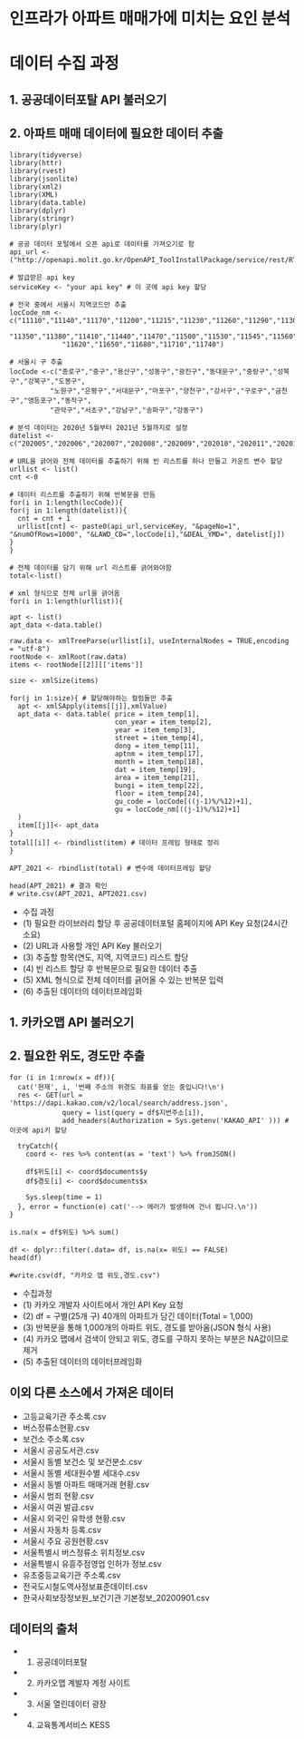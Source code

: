 # 인프라가 아파트 매매가에 미치는 요인 분석

  # 데이터 수집 과정
  ## 1. 공공데이터포탈 API 불러오기
  ## 2. 아파트 매매 데이터에 필요한 데이터 추출
  ```{r setup, include=FALSE}
library(tidyverse)
library(httr)
library(rvest)
library(jsonlite)
library(xml2)
library(XML)
library(data.table)
library(dplyr)
library(stringr)
library(plyr)

# 공공 데이터 포털에서 오픈 api로 데이터를 가져오기로 함
api_url <- ("http://openapi.molit.go.kr/OpenAPI_ToolInstallPackage/service/rest/RTMSOBJSvc/getRTMSDataSvcAptTradeDev")

# 발급받은 api key
serviceKey <- "your api key" # 이 곳에 api key 할당

# 전국 중에서 서울시 지역코드만 추출
locCode_nm <-c("11110","11140","11170","11200","11215","11230","11260","11290","11305","11320",
               "11350","11380","11410","11440","11470","11500","11530","11545","11560","11590",
               "11620","11650","11680","11710","11740")

# 서울시 구 추출
locCode <-c("종로구","중구","용산구","성동구","광진구","동대문구","중랑구","성북구","강북구","도봉구",
            "노원구","은평구","서대문구","마포구","양천구","강서구","구로구","금천구","영등포구","동작구",
            "관악구","서초구","강남구","송파구","강동구")

# 분석 데이터는 2020년 5월부터 2021년 5월까지로 설정
datelist <-c("202005","202006","202007","202008","202009","202010","202011","202012","202101","202102","202103","202104","202105")

# URL을 긁어와 전체 데이터를 추출하기 위해 빈 리스트를 하나 만들고 카운트 변수 할당
urllist <- list()
cnt <-0

# 데이터 리스트를 추출하기 위해 반복문을 만듬
for(i in 1:length(locCode)){
  for(j in 1:length(datelist)){
    cnt = cnt + 1
    urllist[cnt] <- paste0(api_url,serviceKey, "&pageNo=1", "&numOfRows=1000", "&LAWD_CD=",locCode[i],"&DEAL_YMD=", datelist[j]) 
  }
}

# 전체 데이터를 담기 위해 url 리스트를 긁어와야함
total<-list()

# xml 형식으로 전체 url을 긁어옴
for(i in 1:length(urllist)){
  
  apt <- list()
  apt_data <-data.table()
  
  raw.data <- xmlTreeParse(urllist[i], useInternalNodes = TRUE,encoding = "utf-8")
  rootNode <- xmlRoot(raw.data)
  items <- rootNode[[2]][['items']]
  
  size <- xmlSize(items)
  
  for(j in 1:size){ # 할당해야하는 컬럼들만 추출
    apt <- xmlSApply(items[[j]],xmlValue)
    apt_data <- data.table( price = item_temp[1],
                            con_year = item_temp[2],
                            year = item_temp[3],
                            street = item_temp[4],
                            dong = item_temp[11],
                            aptnm = item_temp[17],
                            month = item_temp[18],
                            dat = item_temp[19],
                            area = item_temp[21],
                            bungi = item_temp[22],
                            floor = item_temp[24],
                            gu_code = locCode[((j-1)%/%12)+1],
                            gu = locCode_nm[((j-1)%/%12)+1]
    )
    item[[j]]<- apt_data
  }
  total[[i]] <- rbindlist(item) # 데이터 프레임 형태로 정리
}

APT_2021 <- rbindlist(total) # 변수에 데이터프레임 할당

head(APT_2021) # 결과 확인
# write.csv(APT_2021, APT2021.csv)
```
* 수집 과정
* (1) 필요한 라이브러리 할당 후 공공데이터포털 홈페이지에 API Key 요청(24시간 소요)
* (2) URL과 사용할 개인 API Key 불러오기
* (3) 추출할 항목(연도, 지역, 지역코드) 리스트 할당
* (4) 빈 리스트 할당 후 반복문으로 필요한 데이터 추출
* (5) XML 형식으로 전체 데이터를 긁어올 수 있는 반복문 입력
* (6) 추출된 데이터의 데이터프레임화

## 1. 카카오맵 API 불러오기
## 2. 필요한 위도, 경도만 추출
```{r}
for (i in 1:nrow(x = df)){
  cat('현재', i, '번째 주소의 위경도 좌표를 얻는 중입니다!\n')
  res <- GET(url = 'https://dapi.kakao.com/v2/local/search/address.json',
             query = list(query = df$지번주소[i]),
             add_headers(Authorization = Sys.getenv('KAKAO_API' ))) # 이곳에 api키 할당
  
  tryCatch({
    coord <- res %>% content(as = 'text') %>% fromJSON()
    
    df$위도[i] <- coord$documents$y
    df$경도[i] <- coord$documents$x
    
    Sys.sleep(time = 1)
  }, error = function(e) cat('--> 에러가 발생하여 건너 뜁니다.\n'))
}

is.na(x = df$위도) %>% sum()

df <- dplyr::filter(.data= df, is.na(x= 위도) == FALSE)
head(df)

#write.csv(df, "카카오 맵 위도,경도.csv")
```
* 수집과정
* (1) 카카오 개발자 사이트에서 개인 API Key 요청
* (2) df = 구별(25개 구) 40개의 아파트가 담긴 데이터(Total = 1,000)
* (3) 반복문을 통해 1,000개의 아파트 위도, 경도를 받아옴(JSON 형식 사용)
* (4) 카카오 맵에서 검색이 안되고 위도, 경도를 구하지 못하는 부분은 NA값이므로 제거
* (5) 추출된 데이터의 데이터프레임화

## 이외 다른 소스에서 가져온 데이터
* 고등교육기관 주소록.csv
* 버스정류소현황.csv
* 보건소 주소록.csv
* 서울시 공공도서관.csv
* 서울시 동별 보건소 및 보건분소.csv
* 서울시 동별 세대원수별 세대수.csv
* 서울시 동별 아파트 매매거래 현황.csv
* 서울시 범죄 현황.csv
* 서울시 여권 발급.csv
* 서울시 외국인 유학생 현황.csv
* 서울시 자동차 등록.csv
* 서울시 주요 공원현황.csv
* 서울특별시 버스정류소 위치정보.csv
* 서울특별시 유흥주점영업 인허가 정보.csv
* 유초중등교육기관 주소록.csv
* 전국도시철도역사정보표준데이터.csv
* 한국사회보장정보원_보건기관 기본정보_20200901.csv

## 데이터의 출처
* 1. 공공데이터포탈
* 2. 카카오맵 계발자 계정 사이트
* 3. 서울 열린데이터 광장
* 4. 교육통계서비스 KESS
